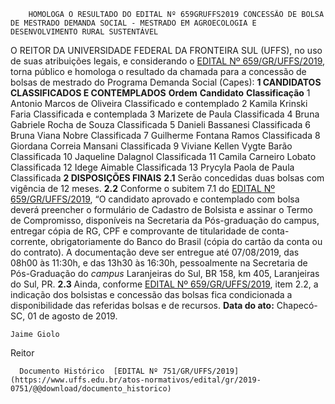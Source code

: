         HOMOLOGA O RESULTADO DO EDITAL Nº 659GRUFFS2019 CONCESSÃO DE BOLSA DE MESTRADO DEMANDA SOCIAL - MESTRADO EM AGROECOLOGIA E DESENVOLVIMENTO RURAL SUSTENTÁVEL  

 O REITOR DA UNIVERSIDADE FEDERAL DA FRONTEIRA SUL (UFFS), no uso de suas atribuições legais, e considerando o [EDITAL Nº 659/GR/UFFS/2019](https://www.uffs.edu.br/atos-normativos/edital/gr/2019-0659), torna público e homologa o resultado da chamada para a concessão de bolsas de mestrado do Programa Demanda Social (Capes):  **1 CANDIDATOS CLASSIFICADOS E CONTEMPLADOS**     **Ordem**   **Candidato**    **Classificação**     1   Antonio Marcos de Oliveira   Classificado e contemplado     2   Kamila Krinski Faria   Classificada e contemplada     3   Marizete de Paula   Classificada     4   Bruna Gabriele Rocha de Souza   Classificada     5   Danieli Bassanesi   Classificada     6   Bruna Viana Nobre   Classificada     7   Guilherme Fontana Ramos   Classificada     8   Giordana Correia Mansani   Classificada     9   Viviane Kellen Vygte Barão   Classificada     10   Jaqueline Dalagnol   Classificada     11   Camila Carneiro Lobato   Classificada     12   Idege Aimable   Classificada     13   Prycyla Paola de Paula   Classificada      **2 DISPOSIÇÕES FINAIS** **2.1**  Serão concedidas duas bolsas com vigência de 12 meses. **2.2**  Conforme o subitem 7.1 do [EDITAL Nº 659/GR/UFFS/2019](https://www.uffs.edu.br/atos-normativos/edital/gr/2019-0659), “O candidato aprovado e contemplado com bolsa deverá preencher o formulário de Cadastro de Bolsista e assinar o Termo de Compromisso, disponíveis na Secretaria da Pós-graduação do campus, entregar cópia de RG, CPF e comprovante de titularidade de conta-corrente, obrigatoriamente do Banco do Brasil (cópia do cartão da conta ou do contrato). A documentação deve ser entregue até 07/08/2019, das 08h00 às 11:30h, e das 13h30 às 16:30h, pessoalmente na Secretaria de Pós-Graduação do *campus*  Laranjeiras do Sul, BR 158, km 405, Laranjeiras do Sul, PR. **2.3**  Ainda, conforme [EDITAL Nº 659/GR/UFFS/2019](https://www.uffs.edu.br/atos-normativos/edital/gr/2019-0659), item 2.2, a indicação dos bolsistas e concessão das bolsas fica condicionada a disponibilidade das referidas bolsas e de recursos.        **Data do ato:** Chapecó-SC, 01 de agosto de 2019.   
 

    Jaime Giolo   
 Reitor 

      Documento Histórico  [EDITAL Nº 751/GR/UFFS/2019](https://www.uffs.edu.br/atos-normativos/edital/gr/2019-0751/@@download/documento_historico)     
      